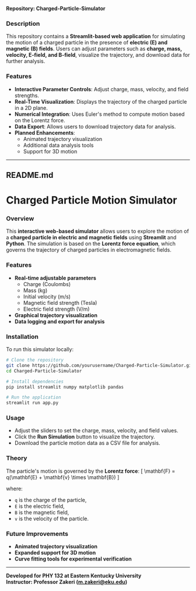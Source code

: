 **Repository: Charged-Particle-Simulator**

### Description
This repository contains a **Streamlit-based web application** for simulating the motion of a charged particle in the presence of **electric (E) and magnetic (B) fields**. Users can adjust parameters such as **charge, mass, velocity, E-field, and B-field**, visualize the trajectory, and download data for further analysis. 

### Features
- **Interactive Parameter Controls**: Adjust charge, mass, velocity, and field strengths.
- **Real-Time Visualization**: Displays the trajectory of the charged particle in a 2D plane.
- **Numerical Integration**: Uses Euler's method to compute motion based on the Lorentz force.
- **Data Export**: Allows users to download trajectory data for analysis.
- **Planned Enhancements**:
  - Animated trajectory visualization
  - Additional data analysis tools
  - Support for 3D motion

---

## README.md

# Charged Particle Motion Simulator

### Overview
This **interactive web-based simulator** allows users to explore the motion of a **charged particle in electric and magnetic fields** using **Streamlit** and **Python**. The simulation is based on the **Lorentz force equation**, which governs the trajectory of charged particles in electromagnetic fields.

### Features
- **Real-time adjustable parameters**
  - Charge (Coulombs)
  - Mass (kg)
  - Initial velocity (m/s)
  - Magnetic field strength (Tesla)
  - Electric field strength (V/m)
- **Graphical trajectory visualization**
- **Data logging and export for analysis**

### Installation
To run this simulator locally:
```sh
# Clone the repository
git clone https://github.com/yourusername/Charged-Particle-Simulator.git
cd Charged-Particle-Simulator

# Install dependencies
pip install streamlit numpy matplotlib pandas

# Run the application
streamlit run app.py
```

### Usage
- Adjust the sliders to set the charge, mass, velocity, and field values.
- Click the **Run Simulation** button to visualize the trajectory.
- Download the particle motion data as a CSV file for analysis.

### Theory
The particle's motion is governed by the **Lorentz force**:
\[ \mathbf{F} = q(\mathbf{E} + \mathbf{v} \times \mathbf{B}) \]

where:
- `q` is the charge of the particle,
- `E` is the electric field,
- `B` is the magnetic field,
- `v` is the velocity of the particle.

### Future Improvements
- **Animated trajectory visualization**
- **Expanded support for 3D motion**
- **Curve fitting tools for experimental verification**

---

**Developed for PHY 132 at Eastern Kentucky University**  
**Instructor: Professor Zakeri (m.zakeri@eku.edu)**
